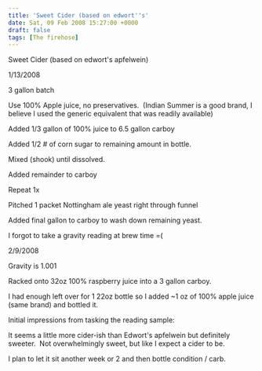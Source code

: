 ```yaml
---
title: 'Sweet Cider (based on edwort''s'
date: Sat, 09 Feb 2008 15:27:00 +0000
draft: false
tags: [The firehose]
---
```


Sweet Cider (based on edwort's apfelwein)

  

1/13/2008

  

3 gallon batch

  

  

Use 100% Apple juice, no preservatives.  (Indian Summer is a good brand, I believe I used the generic equivalent that was readily available)

  

Added 1/3 gallon of 100% juice to 6.5 gallon carboy

Added 1/2 # of corn sugar to remaining amount in bottle.

Mixed (shook) until dissolved.  

Added remainder to carboy

Repeat 1x

Pitched 1 packet Nottingham ale yeast right through funnel

Added final gallon to carboy to wash down remaining yeast. 

  

I forgot to take a gravity reading at brew time =(

  

2/9/2008

Gravity is 1.001

  

Racked onto 32oz 100% raspberry juice into a 3 gallon carboy.

  

I had enough left over for 1 22oz bottle so I added ~1 oz of 100% apple juice (same brand) and bottled it.  

  

Initial impressions from tasking the reading sample:

It seems a little more cider-ish than Edwort's apfelwein but definitely sweeter.  Not overwhelmingly sweet, but like I expect a cider to be. 

  

I plan to let it sit another week or 2 and then bottle condition / carb.